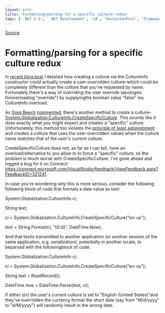 ```yaml
---
layout: post
title: 'Formatting/parsing for a specific culture redux'
tags: ['.NET 2.0', '.NET Development', 'C#', 'DevCenterPost', 'Framework Bug', 'msmvps', 'January 2008']
---
```

[Source](http://blogs.msmvps.com/peterritchie/2008/01/22/formatting-parsing-for-a-specific-culture-redux/ "Permalink to Formatting/parsing for a specific culture redux")

# Formatting/parsing for a specific culture redux

In [recent blog post][1] I detailed how creating a culture via the CultureInfo constructor could actually create a user-overridden culture–which could be completely different than the culture that you've requested by name. Fortunately there's a way of overriding the user override (apologies foroverloading "override") by supplyingthe boolean value "false" ina CultureInfo overload.

As [Greg Beech][2] [commented][3], there's another method to create a culture–[System.Globalization.CultureInfo.CreateSpecificCulture][4]. This sounds like it does exactly what you might expect and creates a "specific" culture. Unfortunately, this method too violates the [principle of least astonishment][5] and creates a culture that uses the user-overridden values when the culture name matches that of the user's current culture.

CreateSpecificCulture does not, as far as I can tell, have an overload/alternative to you allow to to force a "specific" culture, so the problem is much worse with CreateSpecificCulture. I've gone ahead and logged a bug for it on Connect: <https://connect.microsoft.com/VisualStudio/feedback/ViewFeedback.aspx?FeedbackID=321241>

In case you're wondering why this is more serious, consider the following following block of code that formats a date value as text:

  

  

 System.Globalization.CultureInfo ci;

 String text;

 ci = System.Globalization.CultureInfo.CreateSpecificCulture("en-us");

 text = String.Format(ci, "{0:d}", DateTime.Now);

And that textis transmitted to another application (or another session of the same application, e.g. serialization), potentially in another locale, to beparsed with the followingblock of code:

  

 System.Globalization.CultureInfo ci;

 ci = System.Globalization.CultureInfo.CreateSpecificCulture("en-us");

 String text = ReadRecord();

  

 DateTime now = DateTime.Parse(text, ci);

If either (or) the user's current culture is set to "English (United States)"and they've overridden the currency format the short date (say from "M/d/yyyy" to "d/M/yyyy") will randomly result in the wrong date.



[1]: http://msmvps.com/blogs/peterritchie/archive/2007/12/27/formatting-parsing-for-a-specific-culture.aspx
[2]: http://gregbeech.com/blogs/tech/
[3]: http://msmvps.com/blogs/peterritchie/archive/2007/12/27/formatting-parsing-for-a-specific-culture.aspx#1442156
[4]: http://msdn2.microsoft.com/en-us/library/system.globalization.cultureinfo.createspecificculture(VS.80).aspx
[5]: http://en.wikipedia.org/wiki/Principle_of_least_astonishment


